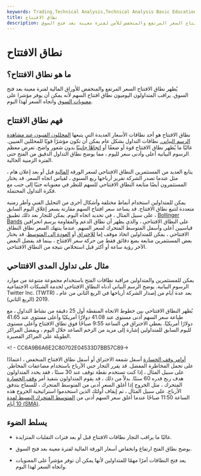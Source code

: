 ```yaml
---
keywords: Trading,Technical Analysis,Technical Analysis Basic Education
title: نطاق الافتتاح
description: يُظهر نطاق الافتتاح السعر المرتفع والمنخفض للأمن لفترة معينة بعد فتح السوق.
---
```


# نطاق الافتتاح
## ما هو نطاق الافتتاح؟

يُظهر نطاق الافتتاح السعر المرتفع والمنخفض للأوراق المالية لفترة معينة بعد فتح السوق. يراقب المتداولون اليوميون نطاق افتتاح السهم لأنه يمكن أن يوفر مؤشرا على [معنويات السوق](/marketsentiment) واتجاه السعر لهذا اليوم.

## فهم نطاق الافتتاح

نطاق الافتتاح هو أحد نطاقات الأسعار العديدة التي يتبعها [المحللون الفنيون عند مشاهدة الرسم البياني.](/technical-analyst) نطاقات التداول بشكل عام يمكن أن تكون مؤشرًا قويًا للمحللين الفنيين. غالبًا ما يُظهر نطاق الافتتاح قوة أو ضعفًا أو [اتجاهًا جانبيًا](/sidewaystrend) بدون شعور واضح. تعرض معظم الرسوم البيانية أعلى وأدنى سعر لليوم ، مما يوضح نطاق التداول الدقيق من الفتح حتى الفترة الزمنية الحالية.

يتابع العديد من المستثمرين النطاق الافتتاحي لسعر الورقة [المالية](/security) قبل أو بعد إعلان هام ، مثل عندما تصدر الشركة تقرير أرباحها ربع السنوي ، لقياس اتجاه السعر. قد يختار المستثمرون أيضًا متابعة النطاق الافتتاحي للسهم للنظر في معنوياته جنبًا إلى جنب مع فكرة التداول المحتملة.

يمكن للمتداولين استخدام أنماط مختلفة وأشكال أخرى من التحليل الفني وأطر زمنية متعددة لتتبع نطاق الافتتاح. قد يساعد سعر افتتاح السهم مقارنة بسعر إغلاق اليوم السابق ، على سبيل المثال ، في تحديد اتجاه اليوم. يمكن للتجار بعد ذلك تطبيق [Bollinger Bands](/bollingerbands) على النطاق الافتتاحي ، والذي يظهر أن نطاق الدعم والمقاومة يرسم انحرافين قياسيين أعلى وأسفل المتوسط المتحرك لسعر السهم. عندما ينتهك السعر نطاق النطاق الافتتاحي ، يمكن للمتداولين اتخاذ موقف إما [للاختراق](/breakout) أو [العودة إلى المتوسط](/meanreversion). قد يختار بعض المستثمرين متابعة بضع دقائق فقط من حركة سعر الافتتاح ، بينما قد يفضل البعض الآخر رؤية ساعة أو أكثر قبل استخلاص نتيجة من النطاق الافتتاحي.

## مثال على تداول المدى الافتتاحي

يمكن للمستثمرين والمتداولين مراقبة نطاقات الفتح باستخدام مجموعة متنوعة من موارد الرسوم البيانية. يوضح الرسم البياني أدناه النطاق الافتتاحي لخدمة الشبكات الاجتماعية Twitter Inc. (TWTR) ، بعد عدة أيام من إصدار الشركة أرباحها في الربع الثاني من عام 2019 (الربع الثاني).

يُظهر النطاق الافتتاحي بين خطوط الاتجاه المنقطة أول 25 دقيقة من نشاط التداول ، مع طباعة سعر السهم أدنى مستوى عند 41.08 دولارًا أمريكيًا وأعلى مستوى عند 41.65 دولارًا أمريكيًا. يعطي الاختراق في الساعة 9:55 صباحًا فوق نطاق الافتتاح وأعلى مستوى لليوم السابق للمتداولين إشارة إلى مزيد من الزخم الصاعد خلال اليوم ، ويفضل المراكز الطويلة على المراكز القصيرة.

<! - CC6A9B6A6E2C80702E04533D7BB57C89->

[أوامر وقف الخسارة](/stop-lossorder) أسفل شمعة الاختراق أو أسفل نطاق الافتتاح المنخفض ، اعتمادًا على تحمل المخاطرة المفضل. قد يقرر التجار جني الأرباح باستخدام مضاعفات المخاطر. على سبيل المثال ، إذا كنت تستخدم نقطة توقف عند 30 سنتًا ، فقد يحدد المتداولون هدف ربح قدره 60 سنتًا. بدلاً من ذلك ، قد يقوم المتداولون بتنفيذ أمر [وقف الخسارة](/trailingstop) المتحرك ، مثل الخروج إذا أغلق السعر أدنى من المتوسط المتحرك ، للسماح بتدفق الأرباح. على سبيل المثال ، تم إيقاف أولئك الذين استخدموا استراتيجية الخروج هذه الساعة 11:50 صباحًا عندما أغلق سعر السهم أدنى من [المتوسط المتحرك البسيط لمدة 10 أيام (SMA)](/sma).

## يسلط الضوء

- غالبًا ما يراقب التجار نطاقات الافتتاح قبل أو بعد فترات التقلبات المتزايدة.

- يوضح نطاق الفتح ارتفاع وانخفاض أسعار الورقة المالية لفترة معينة بعد فتح السوق.

- يعد فتح النطاقات أمرًا مهمًا للمتداولين لأنها يمكن أن توفر مؤشراً على المعنويات واتجاه السعر لهذا اليوم.

